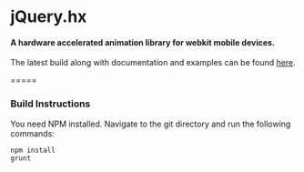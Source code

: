 # jQuery.hx

#### A hardware accelerated animation library for webkit mobile devices.

The latest build along with documentation and examples can be found [here](http://bmcmanus.cs.sandbox.millennialmedia.com/jquery.hx/).

=====

### Build Instructions

You need NPM installed. Navigate to the git directory and run the following commands:

    npm install
    grunt
